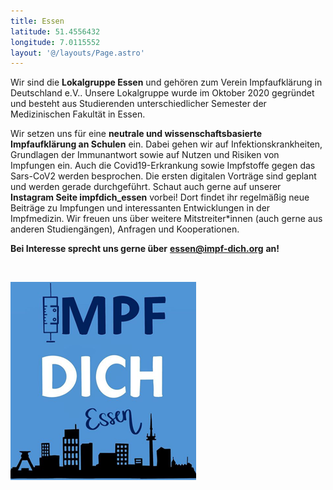 ```yaml
---
title: Essen
latitude: 51.4556432
longitude: 7.0115552
layout: '@/layouts/Page.astro'
---
```


Wir sind die **Lokalgruppe Essen** und gehören zum Verein Impfaufklärung in Deutschland e.V.. Unsere Lokalgruppe wurde im Oktober 2020 gegründet und besteht aus Studierenden unterschiedlicher Semester der Medizinischen Fakultät in Essen.

Wir setzen uns für eine **neutrale und wissenschaftsbasierte Impfaufklärung an Schulen** ein. Dabei gehen wir auf Infektionskrankheiten, Grundlagen der Immunantwort sowie auf Nutzen und Risiken von Impfungen ein. Auch die Covid19-Erkrankung sowie Impfstoffe gegen das Sars-CoV2 werden besprochen. Die ersten digitalen Vorträge sind geplant und werden gerade durchgeführt. Schaut auch gerne auf unserer **Instagram Seite impfdich_essen** vorbei! Dort findet ihr regelmäßig neue Beiträge zu Impfungen und interessanten Entwicklungen in der Impfmedizin. Wir freuen uns über weitere Mitstreiter\*innen (auch gerne aus anderen Studiengängen), Anfragen und Kooperationen.

**Bei Interesse sprecht uns gerne über** [**essen@impf-dich.org**](mailto:essen@impf-dich.org) **an!**

<br>

![Essen](./essen.png)
